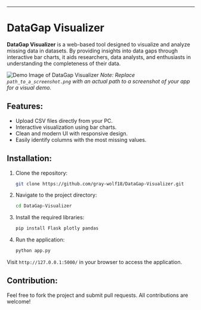 ---

# DataGap Visualizer

**DataGap Visualizer** is a web-based tool designed to visualize and analyze missing data in datasets. By providing insights into data gaps through interactive bar charts, it aids researchers, data analysts, and enthusiasts in understanding the completeness of their data.

![Demo Image of DataGap Visualizer](path_to_a_screenshot.png) 
*Note: Replace `path_to_a_screenshot.png` with an actual path to a screenshot of your app for a visual demo.*

## Features:
- Upload CSV files directly from your PC.
- Interactive visualization using bar charts.
- Clean and modern UI with responsive design.
- Easily identify columns with the most missing values.

## Installation:

1. Clone the repository:
   ```bash
   git clone https://github.com/gray-wolf18/DataGap-Visualizer.git
   ```
2. Navigate to the project directory:
   ```bash
   cd DataGap-Visualizer
   ```
3. Install the required libraries:
   ```bash
   pip install Flask plotly pandas
   ```
4. Run the application:
   ```bash
   python app.py
   ```

Visit `http://127.0.0.1:5000/` in your browser to access the application.

## Contribution:

Feel free to fork the project and submit pull requests. All contributions are welcome!

